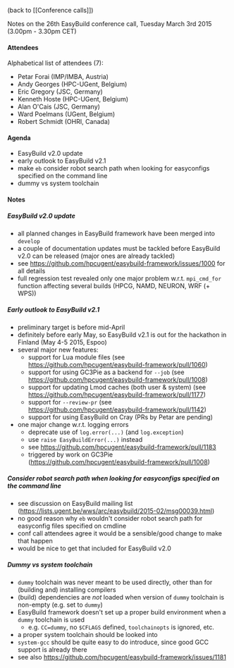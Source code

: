 (back to [[Conference calls]])

Notes on the 26th EasyBuild conference call, Tuesday March 3rd 2015 (3.00pm - 3.30pm CET)

#### Attendees

Alphabetical list of attendees (7):

* Petar Forai (IMP/IMBA, Austria)
* Andy Georges (HPC-UGent, Belgium)
* Eric Gregory (JSC, Germany)
* Kenneth Hoste (HPC-UGent, Belgium)
* Alan O'Cais (JSC, Germany)
* Ward Poelmans (UGent, Belgium)
* Robert Schmidt (OHRI, Canada)


#### Agenda

   * EasyBuild v2.0 update
   * early outlook to EasyBuild v2.1
   * make `eb` consider robot search path when looking for easyconfigs specified on the command line
   * dummy vs system toolchain

#### Notes

##### EasyBuild v2.0 update

   * all planned changes in EasyBuild framework have been merged into `develop`
   * a couple of documentation updates must be tackled before EasyBuild v2.0 can be released (major ones are already tackled)
   * see https://github.com/hpcugent/easybuild-framework/issues/1000 for all details
   * full regression test revealed only one major problem w.r.t. `mpi_cmd_for` function affecting several builds (HPCG, NAMD, NEURON, WRF (+ WPS)) 

##### Early outlook to EasyBuild v2.1

   * preliminary target is before mid-April
   * definitely before early May, so EasyBuild v2.1 is out for the hackathon in Finland (May 4-5 2015, Espoo)
   * several major new features:
     * support for Lua module files (see https://github.com/hpcugent/easybuild-framework/pull/1060)
     * support for using GC3Pie as a backend for `--job` (see https://github.com/hpcugent/easybuild-framework/pull/1008)
     * support for updating Lmod caches (both user & system) (see https://github.com/hpcugent/easybuild-framework/pull/1177)
     * support for `--review-pr` (see https://github.com/hpcugent/easybuild-framework/pull/1142)
     * support for using EasyBuild on Cray (PRs by Petar are pending)
   * one major change w.r.t. logging errors
     * deprecate use of `log.error(...)` (and `log.exception`)
     * use `raise EasyBuildError(...)` instead
     * see https://github.com/hpcugent/easybuild-framework/pull/1183
     * triggered by work on GC3Pie (https://github.com/hpcugent/easybuild-framework/pull/1008)

##### Consider robot search path when looking for easyconfigs specified on the command line

   * see discussion on EasyBuild mailing list (https://lists.ugent.be/wws/arc/easybuild/2015-02/msg00039.html)
   * no good reason why `eb` wouldn't consider robot search path for easyconfig files specified on cmdline
   * conf call attendees agree it would be a sensible/good change to make that happen
   * would be nice to get that included for EasyBuild v2.0

##### Dummy vs system toolchain

   * `dummy` toolchain was never meant to be used directly, other than for (building and) installing compilers
   * (build) dependencies are *not* loaded when version of `dummy` toolchain is non-empty (e.g. set to `dummy`)
   * EasyBuild framework doesn't set up a proper build environment when a `dummy` toolchain is used
     * e.g. `CC=dummy`, no `$CFLAGS` defined, `toolchainopts` is ignored, etc.
   * a proper system toolchain should be looked into
   * `system-gcc` should be quite easy to do introduce, since good GCC support is already there
   * see also https://github.com/hpcugent/easybuild-framework/issues/1181